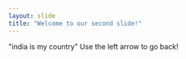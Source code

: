 ```yaml
---
layout: slide
title: "Welcome to our second slide!"
---
```

"india is my country"
Use the left arrow to go back!
